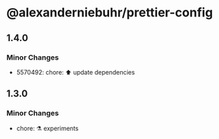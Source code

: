 # @alexanderniebuhr/prettier-config

## 1.4.0

### Minor Changes

- 5570492: chore: ⬆️ update dependencies

## 1.3.0

### Minor Changes

- chore: ⚗️ experiments
